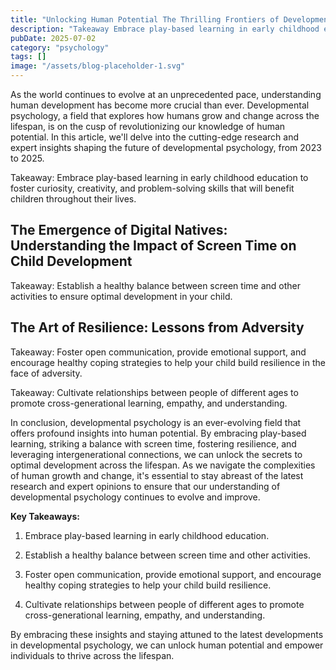 ```yaml
---
title: "Unlocking Human Potential The Thrilling Frontiers of Developmental Psychology"
description: "Takeaway Embrace play-based learning in early childhood education to foster curiosity, creativity, and problem-solving skills that will benefit child..."
pubDate: 2025-07-02
category: "psychology"
tags: []
image: "/assets/blog-placeholder-1.svg"
---
```


As the world continues to evolve at an unprecedented pace, understanding human development has become more crucial than ever. Developmental psychology, a field that explores how humans grow and change across the lifespan, is on the cusp of revolutionizing our knowledge of human potential. In this article, we'll delve into the cutting-edge research and expert insights shaping the future of developmental psychology, from 2023 to 2025.

Takeaway: Embrace play-based learning in early childhood education to foster curiosity, creativity, and problem-solving skills that will benefit children throughout their lives.

## **The Emergence of Digital Natives: Understanding the Impact of Screen Time on Child Development**

Takeaway: Establish a healthy balance between screen time and other activities to ensure optimal development in your child.

## **The Art of Resilience: Lessons from Adversity**

Takeaway: Foster open communication, provide emotional support, and encourage healthy coping strategies to help your child build resilience in the face of adversity.

Takeaway: Cultivate relationships between people of different ages to promote cross-generational learning, empathy, and understanding.

In conclusion, developmental psychology is an ever-evolving field that offers profound insights into human potential. By embracing play-based learning, striking a balance with screen time, fostering resilience, and leveraging intergenerational connections, we can unlock the secrets to optimal development across the lifespan. As we navigate the complexities of human growth and change, it's essential to stay abreast of the latest research and expert opinions to ensure that our understanding of developmental psychology continues to evolve and improve.

**Key Takeaways:**

1. Embrace play-based learning in early childhood education.

2. Establish a healthy balance between screen time and other activities.

3. Foster open communication, provide emotional support, and encourage healthy coping strategies to help your child build resilience.

4. Cultivate relationships between people of different ages to promote cross-generational learning, empathy, and understanding.

By embracing these insights and staying attuned to the latest developments in developmental psychology, we can unlock human potential and empower individuals to thrive across the lifespan.